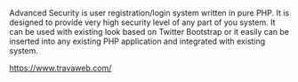 Advanced Security is user registration/login system written in pure PHP. It is designed to provide very high security level of any part of you system. It can be used with existing look based on Twitter Bootstrap or it easily can be inserted into any existing PHP application and integrated with existing system.

https://www.travaweb.com/
